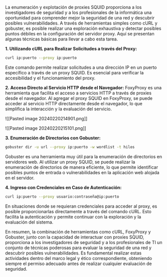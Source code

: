 

La enumeración y explotación de proxies SQUID proporciona a los investigadores de seguridad y a los profesionales de la informática una oportunidad para comprender mejor la seguridad de una red y descubrir posibles vulnerabilidades. A través de herramientas simples como cURL y gobuster, es posible realizar una exploración exhaustiva y detectar posibles puntos débiles en la configuración del servidor proxy. Aquí se presentan algunas técnicas básicas para llevar a cabo esta tarea.

**1. Utilizando cURL para Realizar Solicitudes a través del Proxy:**
```bash
curl ip:puerto --proxy ip:puerto
```
Este comando permite realizar solicitudes a una dirección IP en un puerto específico a través de un proxy SQUID. Es esencial para verificar la accesibilidad y el funcionamiento del proxy.

**2. Acceso Directo al Servicio HTTP desde el Navegador:**
FoxyProxy es una herramienta que facilita el acceso a servicios HTTP a través de proxies desde el navegador. Al agregar el proxy SQUID en FoxyProxy, se puede acceder al servicio HTTP directamente desde el navegador, lo que simplifica la interacción y la evaluación del servicio.

![[Pasted image 20240220214901.png]]

![[Pasted image 20240220215101.png]]



**3. Enumeración de Directorios con Gobuster:**
```bash
gobuster dir -u url --proxy ip:puerto -w wordlist -t hilos
```
Gobuster es una herramienta muy útil para la enumeración de directorios en servidores web. Al utilizar un proxy SQUID, se puede realizar la enumeración de directorios de manera eficiente, lo que permite identificar posibles puntos de entrada o vulnerabilidades en la aplicación web alojada en el servidor.

**4. Ingreso con Credenciales en Caso de Autenticación:**
```bash
curl ip:puerto --proxy usuario:contraseña@ip:puerto
```
En situaciones donde se requieran credenciales para acceder al proxy, es posible proporcionarlas directamente a través del comando cURL. Esto facilita la autenticación y permite continuar con la exploración y la evaluación del sistema.

En resumen, la combinación de herramientas como cURL, FoxyProxy y Gobuster, junto con la capacidad de interactuar con proxies SQUID, proporciona a los investigadores de seguridad y a los profesionales de TI un conjunto de técnicas poderosas para evaluar la seguridad de una red y descubrir posibles vulnerabilidades. Es fundamental realizar estas actividades dentro del marco legal y ético correspondiente, obteniendo siempre el permiso adecuado antes de realizar cualquier evaluación de seguridad.